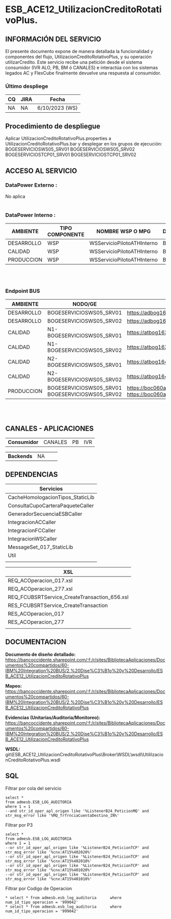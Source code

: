 # ESB_ACE12_UtilizacionCreditoRotativoPlus.


## INFORMACIÓN DEL SERVICIO

El presente documento expone de manera detallada la funcionalidad y componentes del flujo, UtilizacionCreditoRotativoPlus, y su operación utilizarCredito. Este servicio recibe una petición desde el sistema consumidor (IVR ALO, PB, BM ó CANALES) e interactúa con los sistemas legados AC y FlexCube finalmente devuelve una respuesta al consumidor. 


### Último despliege

|CQ |JIRA | Fecha|
|---|---|---|
| NA |NA |6/10/2023 (WS) | 

## Procedimiento de despliegue

Aplicar UtilizacionCreditoRotativoPlus.properties a UtilizacionCreditoRotativoPlus.bar y desplegar en los grupos de ejecución:
BOGESERVICIOSWS05_SRV01 BOGESERVICIOSWS05_SRV02 BOGESERVICIOSTCP01_SRV01 BOGESERVICIOSTCP01_SRV02


## ACCESO AL SERVICIO
 
### DataPower Externo :

No aplica
<br><br>

### DataPower Interno :
|AMBIENTE|TIPO COMPONENTE|NOMBRE WSP O MPG|DATAPOWER|ENDPOINT|
|---|---|---|---|---|
|DESARROLLO|WSP|WSServicioPilotoATHInterno|BODPDEV|https://boc201.des.app.bancodeoccidente.net:4806/UtililzacionCreditoRotativoPlusService/UtililzacionCreditoRotativoPlusPort|
|CALIDAD|WSP|WSServicioPilotoATHInterno|BODPQAS|https://boc201.testint.app.bancodeoccidente.net:4806/UtililzacionCreditoRotativoPlusService/UtililzacionCreditoRotativoPlusPort|
|PRODUCCION|WSP|WSServicioPilotoATHInterno|BODPPRD|https://boc201.prdint.app.bancodeoccidente.net:4806/UtililzacionCreditoRotativoPlusService/UtililzacionCreditoRotativoPlusPort|

<br><br>


### Endpoint BUS 

|AMBIENTE|    NODO/GE    |ENDPOINT|
|---|----------|---|
|DESARROLLO|BOGESERVICIOSWS05_SRV01|https://adbog162e.bancodeoccidente.net:4907/UtililzacionCreditoRotativoPlusService/UtililzacionCreditoRotativoPlusPort|
|DESARROLLO|BOGESERVICIOSWS05_SRV02|https://adbog162e.bancodeoccidente.net:4908/UtililzacionCreditoRotativoPlusService/UtililzacionCreditoRotativoPlusPort|
|CALIDAD|N1-BOGESERVICIOSWS05_SRV01|https://atbog163d.bancodeoccidente.net:4907/UtililzacionCreditoRotativoPlusService/UtililzacionCreditoRotativoPlusPort|
|CALIDAD|N1-BOGESERVICIOSWS05_SRV02|https://atbog163d.bancodeoccidente.net:4908/UtililzacionCreditoRotativoPlusService/UtililzacionCreditoRotativoPlusPort|
|CALIDAD|N2-BOGESERVICIOSWS05_SRV01|https://atbog164e.bancodeoccidente.net:4907/UtililzacionCreditoRotativoPlusService/UtililzacionCreditoRotativoPlusPort|
|CALIDAD|N2-BOGESERVICIOSWS05_SRV02|https://atbog164e.bancodeoccidente.net:4908/UtililzacionCreditoRotativoPlusService/UtililzacionCreditoRotativoPlusPort|
|PRODUCCION|BOGESERVICIOSWS05_SRV01<br>BOGESERVICIOSWS05_SRV02|https://boc060ap.prd.app.bancodeoccidente.net:4907/UtililzacionCreditoRotativoPlusService/UtililzacionCreditoRotativoPlusPort<br> https://boc060ap.prd.app.bancodeoccidente.net:4908/UtililzacionCreditoRotativoPlusService/UtililzacionCreditoRotativoPlusPort|

<br><br>		
## CANALES - APLICACIONES

 
|||||
|---|---|---|---|
|**Consumidor**|CANALES|PB|IVR|
 
|||||
|---|---|---|---|
|**Backends**|NA|||
 
## DEPENDENCIAS
|Servicios|
|---|
|CacheHomologacionTipos_StaticLib|
|ConsultaCupoCarteraPaqueteCaller|
|GeneradorSecuenciaESBCaller|
|IntegracionACCaller|
|IntegracionFCCaller|
|IntegracionWSCaller|
|MessageSet_017_StaticLib|
|Util|
||
 
 
|XSL|
|---|
|REQ_ACOperacion_017.xsl|
|REQ_ACOperacion_277.xsl|
|REQ_FCUBSRTService_CreateTransaction_656.xsl|
|RES_FCUBSRTService_CreateTransaction|
|RES_ACOperacion_017|
|RES_ACOperacion_277|
||
 		
 
## DOCUMENTACION

**Documento de diseño detallado:** <br>
 https://bancoccidente.sharepoint.com/:f:/r/sites/BibliotecaAplicaciones/Documentos%20compartidos/60-IBM%20Integration%20BUS/2.%20Dise%C3%B1o%20y%20Desarrollo/ESB_ACE12_UtilizacionCreditoRotativoPlus

**Mapeo:**   <br>
 https://bancoccidente.sharepoint.com/:f:/r/sites/BibliotecaAplicaciones/Documentos%20compartidos/60-IBM%20Integration%20BUS/2.%20Dise%C3%B1o%20y%20Desarrollo/ESB_ACE12_UtilizacionCreditoRotativoPlus

**Evidencias (Unitarias/Auditoria/Monitoreo):**      <br>
 https://bancoccidente.sharepoint.com/:f:/r/sites/BibliotecaAplicaciones/Documentos%20compartidos/60-IBM%20Integration%20BUS/2.%20Dise%C3%B1o%20y%20Desarrollo/ESB_ACE12_UtilizacionCreditoRotativoPlus

**WSDL:** <br>
git\ESB_ACE12_UtilizacionCreditoRotativoPlus\Broker\WSDL\wsdl\UtililzacionCreditoRotativoPlus.wsdl  


		
## SQL
Filtrar por cola del servicio
```
select *
from admesb.ESB_LOG_AUDITORIA
where 1 = 1
--and str_id_oper_apl_origen like '%ListenerB24_PeticionMQ' and str_msg_error like '%MQ_TrfrnciaCuentaDestino_IN%'
```
Filtrar por P3
```
select *
from admesb.ESB_LOG_AUDITORIA
where 1 = 1
--or str_id_oper_apl_origen like '%ListenerB24_PeticionTCP' and str_msg_error like '%cnx:AT15%402020%'
--or str_id_oper_apl_origen like '%ListenerB24_PeticionTCP' and str_msg_error like '%cnx:AT15%402010%'
--or str_id_oper_apl_origen like '%ListenerB24_PeticionTCP' and str_msg_error like '%cnx:AT15%401020%'
--or str_id_oper_apl_origen like '%ListenerB24_PeticionTCP' and str_msg_error like '%cnx:AT15%401010%'
```
Filtrar por Codigo de Operacion
```
* select * from admesb.esb_log_auditoria      where num_id_tipo_operacion = '999042'  
* select * from admesb.esb_log_auditoria      where num_id_tipo_operacion = '999042'  
```
